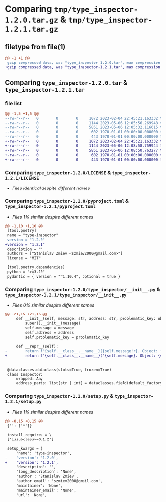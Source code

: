 # Comparing `tmp/type_inspector-1.2.0.tar.gz` & `tmp/type_inspector-1.2.1.tar.gz`

## filetype from file(1)

```diff
@@ -1 +1 @@
-gzip compressed data, was "type_inspector-1.2.0.tar", max compression
+gzip compressed data, was "type_inspector-1.2.1.tar", max compression
```

## Comparing `type_inspector-1.2.0.tar` & `type_inspector-1.2.1.tar`

### file list

```diff
@@ -1,5 +1,5 @@
--rw-r--r--   0        0        0     1072 2023-02-04 22:45:21.163332 type_inspector-1.2.0/LICENSE
--rw-r--r--   0        0        0     1144 2023-05-06 12:05:56.269948 type_inspector-1.2.0/pyproject.toml
--rw-r--r--   0        0        0     5851 2023-05-06 12:05:32.116615 type_inspector-1.2.0/type_inspector/__init__.py
--rw-r--r--   0        0        0      602 1970-01-01 00:00:00.000000 type_inspector-1.2.0/setup.py
--rw-r--r--   0        0        0      443 1970-01-01 00:00:00.000000 type_inspector-1.2.0/PKG-INFO
+-rw-r--r--   0        0        0     1072 2023-02-04 22:45:21.163332 type_inspector-1.2.1/LICENSE
+-rw-r--r--   0        0        0     1144 2023-05-06 12:08:58.759944 type_inspector-1.2.1/pyproject.toml
+-rw-r--r--   0        0        0     5851 2023-05-06 12:08:50.763277 type_inspector-1.2.1/type_inspector/__init__.py
+-rw-r--r--   0        0        0      602 1970-01-01 00:00:00.000000 type_inspector-1.2.1/setup.py
+-rw-r--r--   0        0        0      443 1970-01-01 00:00:00.000000 type_inspector-1.2.1/PKG-INFO
```

### Comparing `type_inspector-1.2.0/LICENSE` & `type_inspector-1.2.1/LICENSE`

 * *Files identical despite different names*

### Comparing `type_inspector-1.2.0/pyproject.toml` & `type_inspector-1.2.1/pyproject.toml`

 * *Files 1% similar despite different names*

```diff
@@ -1,10 +1,10 @@
 [tool.poetry]
 name = "type-inspector"
-version = "1.2.0"
+version = "1.2.1"
 description = ""
 authors = ["Stanislav Zmiev <szmiev2000@gmail.com>"]
 license = "MIT"
 
 [tool.poetry.dependencies]
 python = ">=3.10"
 pydantic = { version = "^1.10.4", optional = true }
```

### Comparing `type_inspector-1.2.0/type_inspector/__init__.py` & `type_inspector-1.2.1/type_inspector/__init__.py`

 * *Files 0% similar despite different names*

```diff
@@ -21,15 +21,15 @@
     def __init__(self, message: str, address: str, problematic_key: object):
         super().__init__(message)
         self.message = message
         self.address = address
         self.problematic_key = problematic_key
 
     def __repr__(self):
-        return f"{self.__class__.__name__}({self.message!r}. Object: {self.address}, Key: {self.problematic_key!r})"
+        return f'{self.__class__.__name__}("{self.message}. Object: {self.address}, Key: {self.problematic_key!r}")'
 
 
 @dataclasses.dataclass(slots=True, frozen=True)
 class Inspector:
     wrapped: Any
     address_parts: list[str | int] = dataclasses.field(default_factory=list)
```

### Comparing `type_inspector-1.2.0/setup.py` & `type_inspector-1.2.1/setup.py`

 * *Files 1% similar despite different names*

```diff
@@ -8,15 +8,15 @@
 {'': ['*']}
 
 install_requires = \
 ['issubclass>=0.1.2']
 
 setup_kwargs = {
     'name': 'type-inspector',
-    'version': '1.2.0',
+    'version': '1.2.1',
     'description': '',
     'long_description': 'None',
     'author': 'Stanislav Zmiev',
     'author_email': 'szmiev2000@gmail.com',
     'maintainer': 'None',
     'maintainer_email': 'None',
     'url': 'None',
```

